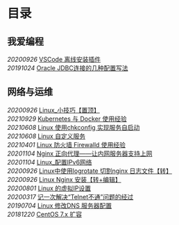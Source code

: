 # 目录

## 我爱编程
_20200926_ [VSCode 离线安装插件](/我爱编程/20200926_VSCode_离线安装插件.md)  
_20191024_ [Oracle JDBC连接的几种配置写法](/我爱编程/20191024_Oracle_JDBC连接的几种配置写法)

## 网络与运维
_20200926_ [Linux_小技巧【置顶】](/网络与运维/20200926_Linux_小技巧(持续更新))  
_20210929_ [Kubernetes 与 Docker 使用经验](/网络与运维/20210929_Kubernetes_与Docker_使用经验.md)   
_20210608_ [Linux 使用chkconfig 实现服务自启动](/网络与运维/20210615_Linux_使用chkconfig_实现服务自启动.md)  
_20210608_ [Linux 自定义服务](/网络与运维/20210608_Linux_自定义服务)  
_20210401_ [Linux 防火墙 Firewalld 使用经验](/网络与运维/20210401_Linux_防火墙_Firewalld_使用经验)  
_20201104_ [Nginx 正向代理——让内网服务器支持上网](/网络与运维/20201215_Nginx_正向代理——让内网服务器支持上网)   
_20201104_ [Linux_配置IPv6网络](/网络与运维/20201104_Linux_配置IPv6网络)  
_20200926_ [Linux中使用logrotate 切割nginx 日志文件【转】](/网络与运维/20200926_Linux_使用logrotate_切割nginx_日志文件)  
_20200926_ [Linux Nginx 安装【转+编辑】](/网络与运维/20200926_Linux_nginx安装)  
_20200801_ [Linux 的虚拟IP设置](/网络与运维/20200801_Linux的虚拟IP设置)  
_20200317_ [记一次解决“Telnet不通”问题的经过](/网络与运维/20200317_记一次解决"Telnet不通"问题的经过)  
_20190704_ [Linux 修改DNS 服务器配置](/网络与运维/20190704_Linux_修改DNS_服务器配置)   
_20181220_ [CentOS 7.x 扩容](/网络与运维/20181210_CentOS_7.x_扩容.md)   

